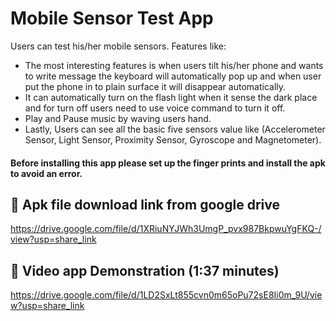# Mobile Sensor Test App

Users can test his/her mobile sensors.
Features like: 
- The most interesting features is when users tilt his/her phone and wants to write message the keyboard will automatically pop up and when user put the phone in to plain surface it will disappear automatically.
- It can automatically turn on the flash light when it sense the dark place and for turn off users need to use voice command to turn it off.
- Play and Pause music by waving users hand. 
- Lastly, Users can see all the basic five sensors value like (Accelerometer Sensor, Light Sensor, Proximity Sensor, Gyroscope and Magnetometer).

#### Before installing this app please set up the finger prints and install the apk to avoid an error.



## 🔗 Apk file download link from google drive
https://drive.google.com/file/d/1XRiuNYJWh3UmgP_pvx987BkpwuYgFKQ-/view?usp=share_link

## 🔗 Video app Demonstration (1:37 minutes)
https://drive.google.com/file/d/1LD2SxLt855cvn0m65oPu72sE8Ii0m_9U/view?usp=share_link

